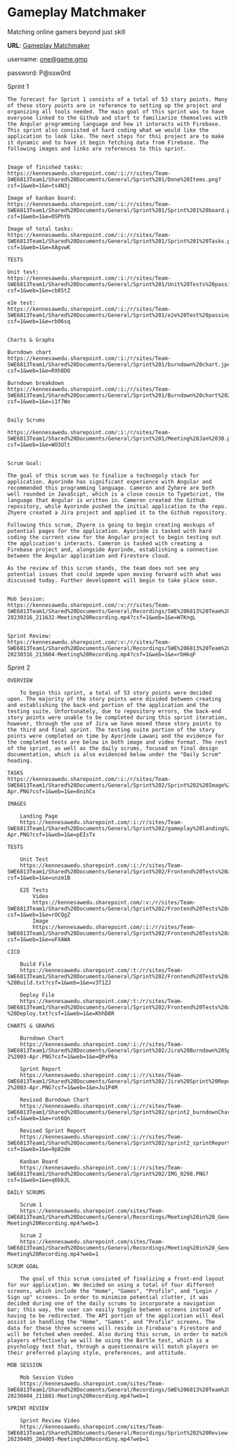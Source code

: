 # Gameplay Matchmaker
Matching online gamers beyond just skill

**URL**: [Gameplay Matchmaker](https://game-play.azurewebsites.net)

username: one@game.gmp

password: P@ssw0rd

Sprint 1

    The forecast for Sprint 1 consists of a total of 53 story points. Many of these story points are in reference to setting up the project and organizing all tools needed. The main goal of this sprint was to have everyone linked to the Github and start to familiarize themselves with the Angular programming language and how it interacts with Firebase. This sprint also consisted of hard coding what we would like the application to look like. The next steps for thsi project are to make it dynamic and to have it begin fetching data from Firebase. The following images and links are references to this sprint. 


    Image of finished tasks:
    https://kennesawedu.sharepoint.com/:i:/r/sites/Team-SWE6813Team1/Shared%20Documents/General/Sprint%201/Done%20Items.png?csf=1&web=1&e=ts4N3j

    Image of kanban board:
    https://kennesawedu.sharepoint.com/:i:/r/sites/Team-SWE6813Team1/Shared%20Documents/General/Sprint%201/Sprint%201%20board.png?csf=1&web=1&e=OSPhYb

    Image of total tasks:
    https://kennesawedu.sharepoint.com/:i:/r/sites/Team-SWE6813Team1/Shared%20Documents/General/Sprint%201/Sprint%201%20Tasks.png?csf=1&web=1&e=XAgvwK

    TESTS

    Unit test:
    https://kennesawedu.sharepoint.com/:i:/r/sites/Team-SWE6813Team1/Shared%20Documents/General/Sprint%201/Unit%20Tests%20passing.PNG?csf=1&web=1&e=cb8StZ

    e2e test:
    https://kennesawedu.sharepoint.com/:i:/r/sites/Team-SWE6813Team1/Shared%20Documents/General/Sprint%201/e2e%20Test%20passing.PNG?csf=1&web=1&e=rb06sq


    Charts & Graphs

    Burndown chart 
    https://kennesawedu.sharepoint.com/:i:/r/sites/Team-SWE6813Team1/Shared%20Documents/General/Sprint%201/burndown%20chart.jpeg?csf=1&web=1&e=RXh8DO

    Burndown breakdown
    https://kennesawedu.sharepoint.com/:i:/r/sites/Team-SWE6813Team1/Shared%20Documents/General/Sprint%201/Burndown%20chart%202.jpeg?csf=1&web=1&e=i1f7Wo


    Daily Scrums

    https://kennesawedu.sharepoint.com/:i:/r/sites/Team-SWE6813Team1/Shared%20Documents/General/Sprint%201/Meeting%20Jan%2030.png?csf=1&web=1&e=WO3Ult


    Scrum Goal:

    The goal of this scrum was to finalize a technogoly stack for application. Ayorinde has significant experience with Angular and recommended this programming language. Cameron and Zyhere are both well rounded in JavaScipt, which is a close cousin to TypeScriot, the language that Angular is written in. Cameron created the Github repository, while Ayorinde pushed the initial application to the repo. Zhyere created a Jira project and applied it to the Github repository. 
    
    Following this scrum, Zhyere is going to begin creating mockups of potential pages for the application. Ayorinde is tasked with hard coding the current view for the Angular project to begin testing out the application's interacts. Cameron is tasked with creating a Firebase project and, alongside Ayorinde, establishing a connection between the Angular application and Firestore cloud. 

    As the review of this scrum stands, the team does not see any potential issues that could impede upon moving forward with what was discussed today. Further development will begin to take place soon. 


    Mob Session:
    https://kennesawedu.sharepoint.com/:v:/r/sites/Team-SWE6813Team1/Shared%20Documents/General/Recordings/SWE%206813%20Team%201%20Meeting-20230316_211632-Meeting%20Recording.mp4?csf=1&web=1&e=W7KngL


    Sprint Review:
    https://kennesawedu.sharepoint.com/:v:/r/sites/Team-SWE6813Team1/Shared%20Documents/General/Recordings/SWE%206813%20Team%201%20Meeting-20230316_213604-Meeting%20Recording.mp4?csf=1&web=1&e=rbHkqF



Sprint 2

    OVERVIEW

        To begin this sprint, a total of 53 story points were decided upon. The majority of the story points were divided between creating and establishing the back-end portion of the application and the testing suite. Unfortunately, due to repository errors, the back-end story points were unable to be completed during this sprint iteration, however, through the use of Jira we have moved these story points to the third and final sprint. The testing suite portion of the story points were completed on time by Ayorinde Lawani and the evidence for the completed tests are below in both image and video format. The rest of the sprint, as well as the daily scrums, focused on final design documentation, which is also evidenced below under the "Daily Scrum" heading. 

    TASKS
    https://kennesawedu.sharepoint.com/:i:/r/sites/Team-SWE6813Team1/Shared%20Documents/General/Sprint%202/Sprint%202%20Image%2005-Apr.PNG?csf=1&web=1&e=8nihCx

    IMAGES

        Landing Page
        https://kennesawedu.sharepoint.com/:i:/r/sites/Team-SWE6813Team1/Shared%20Documents/General/Sprint%202/gameplay%20landing%20page%2003-Apr.PNG?csf=1&web=1&e=pEIsTx

    TESTS

        Unit Test
        https://kennesawedu.sharepoint.com/:i:/r/sites/Team-SWE6813Team1/Shared%20Documents/General/Sprint%202/Frontend%20Tests%20and%20CICD/20%20Unit%20Tests%20Passing.PNG?csf=1&web=1&e=unzm1B

        E2E Tests
            Video
            https://kennesawedu.sharepoint.com/:v:/r/sites/Team-SWE6813Team1/Shared%20Documents/General/Sprint%202/Frontend%20Tests%20and%20CICD/2%20E2E%20Tests%20Passing.mp4?csf=1&web=1&e=rOCQgZ
            Image
            https://kennesawedu.sharepoint.com/:i:/r/sites/Team-SWE6813Team1/Shared%20Documents/General/Sprint%202/Frontend%20Tests%20and%20CICD/2%20E2E%20Tests%20Passing.PNG?csf=1&web=1&e=uFXAWA

    CICD

        Build File
        https://kennesawedu.sharepoint.com/:t:/r/sites/Team-SWE6813Team1/Shared%20Documents/General/Sprint%202/Frontend%20Tests%20and%20CICD/Github%20Actions%20Raw%20Log%20-%20Build.txt?csf=1&web=1&e=v3T1ZJ

        Deploy File
        https://kennesawedu.sharepoint.com/:t:/r/sites/Team-SWE6813Team1/Shared%20Documents/General/Sprint%202/Frontend%20Tests%20and%20CICD/Github%20Actions%20Raw%20Log%20-%20Deploy.txt?csf=1&web=1&e=KhhD8R

    CHARTS & GRAPHS

        Burndown Chart
        https://kennesawedu.sharepoint.com/:i:/r/sites/Team-SWE6813Team1/Shared%20Documents/General/Sprint%202/Jira%20Burndown%20Sprint-2%2003-Apr.PNG?csf=1&web=1&e=QPxP6a

        Sprint Report
        https://kennesawedu.sharepoint.com/:i:/r/sites/Team-SWE6813Team1/Shared%20Documents/General/Sprint%202/Jira%20Sprint%20Report%20Sprint-2%2003-Apr.PNG?csf=1&web=1&e=Ju1P4M

        Revised Burndown Chart
        https://kennesawedu.sharepoint.com/:i:/r/sites/Team-SWE6813Team1/Shared%20Documents/General/Sprint%202/sprint2_burndownChart.png?csf=1&web=1&e=rot6Qn

        Revised Sprint Report
        https://kennesawedu.sharepoint.com/:i:/r/sites/Team-SWE6813Team1/Shared%20Documents/General/Sprint%202/sprint2_sprintReport.png?csf=1&web=1&e=9p82dm

        Kanban Board
        https://kennesawedu.sharepoint.com/:i:/r/sites/Team-SWE6813Team1/Shared%20Documents/General/Sprint%202/IMG_0298.PNG?csf=1&web=1&e=q6bkJL

    DAILY SCRUMS

        Scrum 1
        https://kennesawedu.sharepoint.com/sites/Team-SWE6813Team1/Shared%20Documents/General/Recordings/Meeting%20in%20_General_-20230329_203502-Meeting%20Recording.mp4?web=1

        Scrum 2
        https://kennesawedu.sharepoint.com/sites/Team-SWE6813Team1/Shared%20Documents/General/Recordings/Meeting%20in%20_General_-20230329_203939-Meeting%20Recording.mp4?web=1

    SCRUM GOAL

        The goal of this scrum consisted of finalizing a front-end layout for our application. We decided on using a total of four different screens, which include the "Home", "Games", "Profile", and "Login / Sign up" screens. In order to minimize potential clutter, it was decided during one of the daily scrums to incorporate a navigation bar; this way, the user can easily toggle between screens instead of having to be redirected. The API portion of the application will deal assist in handling the "Home", "Games", and "Profile" screens. The data for these three screens will reside in Firebase's Firestore and will be fetched when needed. Also during this scrum, in order to match players effectively we will be using the Bartle test, which is a psychology test that, through a questionnaire will match players on their preferred playing style, preferences, and attitude. 

    MOB SESSION

        Mob Session Video
        https://kennesawedu.sharepoint.com/sites/Team-SWE6813Team1/Shared%20Documents/General/Recordings/SWE%206813%20Team%201%20Meeting-20230404_211601-Meeting%20Recording.mp4?web=1

    SPRINT REVIEW

        Sprint Review Video
        https://kennesawedu.sharepoint.com/sites/Team-SWE6813Team1/Shared%20Documents/General/Recordings/Sprint%202%20Review-20230405_204005-Meeting%20Recording.mp4?web=1

